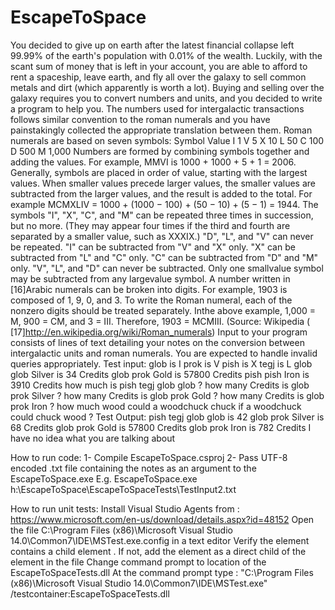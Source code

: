 # EscapeToSpace
You decided to give up on earth after the latest financial collapse left 99.99% of the earth's population with 0.01% of the wealth.
Luckily, with the scant sum of money that is left in your account, you are able to afford to rent a spaceship, leave earth, and fly
all over the galaxy to sell common metals and dirt (which apparently is worth a lot).
Buying and selling over the galaxy requires you to convert numbers and units, and you decided to write a program to help you.
The numbers used for intergalactic transactions follows similar convention to the roman numerals and you have painstakingly
collected the appropriate translation between them.
Roman numerals are based on seven symbols:
Symbol Value
I 1
V 5
X 10
L 50
C 100
D 500
M 1,000
Numbers are formed by combining symbols together and adding the values. For example, MMVI is 1000 + 1000 + 5 + 1 = 2006.
Generally, symbols are placed in order of value, starting with the largest values. When smaller values precede larger values, the
smaller values are subtracted from the larger values, and the result is added to the total. For example MCMXLIV = 1000 + (1000
− 100) + (50 − 10) + (5 − 1) = 1944.
The symbols "I", "X", "C", and "M" can be repeated three times in succession, but no more. (They may appear four
times if the third and fourth are separated by a smaller value, such as XXXIX.) "D", "L", and "V" can never be
repeated.
"I" can be subtracted from "V" and "X" only. "X" can be subtracted from "L" and "C" only. "C" can be subtracted from
"D" and "M" only. "V", "L", and "D" can never be subtracted.
Only one smallvalue
symbol may be subtracted from any largevalue
symbol.
A number written in [16]Arabic numerals can be broken into digits. For example, 1903 is composed of 1, 9, 0, and 3.
To write the Roman numeral, each of the nonzero
digits should be treated separately. Inthe above example, 1,000 =
M, 900 = CM, and 3 = III. Therefore, 1903 = MCMIII.
(Source: Wikipedia ( [17]http://en.wikipedia.org/wiki/Roman_numerals)
Input to your program consists of lines of text detailing your notes on the conversion between intergalactic units and roman
numerals.
You are expected to handle invalid queries appropriately.
Test input:
glob is I
prok is V
pish is X
tegj is L
glob glob Silver is 34 Credits
glob prok Gold is 57800 Credits
pish pish Iron is 3910 Credits
how much is pish tegj glob glob ?
how many Credits is glob prok Silver ?
how many Credits is glob prok Gold ?
how many Credits is glob prok Iron ?
how much wood could a woodchuck chuck if a woodchuck could chuck wood ?
Test Output:
pish tegj glob glob is 42
glob prok Silver is 68 Credits
glob prok Gold is 57800 Credits
glob prok Iron is 782 Credits
I have no idea what you are talking about

How to run code:
1- Compile EscapeToSpace.csproj
2- Pass UTF-8 encoded .txt file containing the notes as an argument to the EscapeToSpace.exe
	E.g. EscapeToSpace.exe h:\EscapeToSpace\EscapeToSpaceTests\TestInput2.txt
	
How to run unit tests: 
Install Visual Studio Agents from : https://www.microsoft.com/en-us/download/details.aspx?id=48152
Open the file C:\Program Files (x86)\Microsoft Visual Studio 14.0\Common7\IDE\MSTest.exe.config in a text editor
Verify the element <runtime> contains a child element <loadFromRemoteSources enabled="true"/>. If not, add the element as a direct child of the <runtime> element in the file
Change command prompt to location of the EscapeToSpaceTests.dll
At the command prompt type : "C:\Program Files (x86)\Microsoft Visual Studio 14.0\Common7\IDE\MSTest.exe" /testcontainer:EscapeToSpaceTests.dll